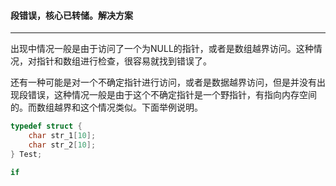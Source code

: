 #### 段错误，核心已转储。解决方案

---

出现中情况一般是由于访问了一个为NULL的指针，或者是数组越界访问。这种情况，对指针和数组进行检查，很容易就找到错误了。

还有一种可能是对一个不确定指针进行访问，或者是数据越界访问，但是并没有出现段错误，这种情况一般是由于这个不确定指针是一个野指针，有指向内存空间的。而数组越界和这个情况类似。下面举例说明。

```c
typedef struct {
    char str_1[10];
    char str_2[10];
} Test;

if 
```

